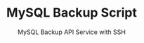 <div align="center">
    <h1>MySQL Backup Script</h1>
    <p>MySQL Backup API Service with SSH</p>
</div>